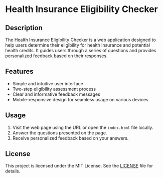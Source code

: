 # Health Insurance Eligibility Checker

## Description

The Health Insurance Eligibility Checker is a web application designed to help users determine their eligibility for health insurance and potential health credits. It guides users through a series of questions and provides personalized feedback based on their responses.

## Features

- Simple and intuitive user interface
- Two-step eligibility assessment process
- Clear and informative feedback messages
- Mobile-responsive design for seamless usage on various devices


## Usage

1. Visit the web page using the URL or open the `index.html` file locally.
2. Answer the questions presented on the page.
3. Receive personalized feedback based on your answers.

## License

This project is licensed under the MIT License. See the [LICENSE](LICENSE) file for details.

